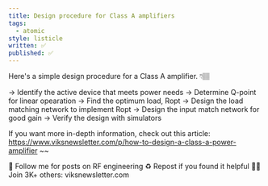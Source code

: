 ```yaml
---
title: Design procedure for Class A amplifiers
tags:
  - atomic
style: listicle
written: ✅
published: ✅
---
```

Here's a simple design procedure for a Class A amplifier. 👇🏽

→ Identify the active device that meets power needs
→ Determine Q-point for linear opearation
→ Find the optimum load, Ropt
→ Design the load matching network to implement Ropt
→ Design the input match network for good gain
→ Verify the design with simulators

If you want more in-depth information, check out this article:
https://www.viksnewsletter.com/p/how-to-design-a-class-a-power-amplifier
~~

🔔 Follow me for posts on RF engineering
♻️ Repost if you found it helpful
✍🏼 Join 3K+ others: viksnewsletter.com